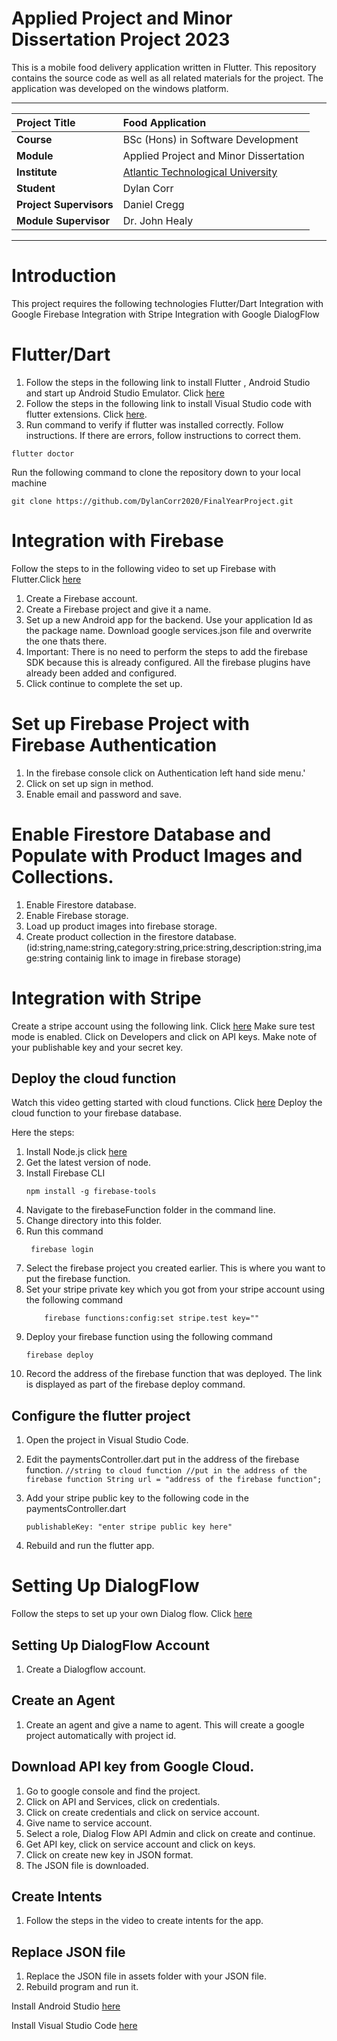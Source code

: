 # Applied Project and Minor Dissertation Project 2023

This is a mobile food delivery application written in Flutter. This repository contains the source code as well as all related materials for the project. The application was developed on the windows platform.


---

| **Project Title**       | Food Application                                         |
| :---------------------- | :------------------------------------------------------- |
| **Course**              | BSc (Hons) in Software Development                       |
| **Module**              | Applied Project and Minor Dissertation                   |
| **Institute**           | [Atlantic Technological University](https://www.atu.ie/) |
| **Student**             | Dylan Corr                                               |
| **Project Supervisors** | Daniel Cregg                                             |
| **Module Supervisor**   | Dr. John Healy                                           |

---

# Introduction
This project requires the following technologies
Flutter/Dart
Integration with Google Firebase
Integration with Stripe
Integration with Google DialogFlow 

# Flutter/Dart
1. Follow the steps in the following link to install Flutter , Android Studio and start up Android Studio Emulator. Click [here](https://docs.flutter.dev/get-started/install)
2. Follow the steps in the following link to install Visual Studio code with flutter extensions. Click [here](https://docs.flutter.dev/development/tools/vs-code).
3. Run command to verify if flutter was installed correctly.
Follow instructions. If there are errors, follow instructions to correct them.
```
flutter doctor
```

Run the following command to clone the repository down to your local machine
```
git clone https://github.com/DylanCorr2020/FinalYearProject.git
```

# Integration with Firebase 
Follow the steps to in the following video to set up Firebase with Flutter.Click [here](https://www.youtube.com/watch?v=Wa0rdbb53I8&t=329s)

1. Create a Firebase account. 
2. Create a Firebase project and give it a name.
3. Set up a new Android app for the backend. Use your application Id as the package name. Download google services.json file and overwrite the one thats there.
4. Important: There is no need to perform the steps to add the firebase SDK because this is already configured. All the firebase plugins have already been added and configured.
5. Click continue to complete the set up.


# Set up Firebase Project with Firebase Authentication
1. In the firebase console click on Authentication left hand side menu.'
2. Click on set up sign in method.
3. Enable email and password and save.


# Enable Firestore Database and Populate with Product Images and Collections.
1. Enable Firestore database. 
2. Enable Firebase storage.
3. Load up product images into firebase storage.
4. Create product collection in the firestore database.(id:string,name:string,category:string,price:string,description:string,image:string containig link to image in firebase storage)



# Integration with Stripe
Create a stripe account using the following link. Click [here](https://stripe.com/en-ie)
Make sure test mode is enabled.
Click on Developers and click on API keys.
Make note of your publishable key and your secret key. 


## Deploy the cloud function
Watch this video getting started with cloud functions. Click [here](https://www.youtube.com/watch?v=DYfP-UIKxH0&list=PLl-K7zZEsYLkPZHe41m4jfAxUi0JjLgSM&index=2)
Deploy the cloud function to your firebase database.

Here the steps:
1. Install Node.js click [here](https://nodejs.org/en/download)
2. Get the latest version of node.
3. Install Firebase CLI
   ```
   npm install -g firebase-tools
   ```
4. Navigate to the firebaseFunction folder in the command line.
5. Change directory into this folder. 
6. Run this command 
   ```
    firebase login
   ``` 
7. Select the firebase project you created earlier. This is where you want to put the firebase function. 
8. Set your stripe private key which you got from your stripe account using the following command 
   ```
       firebase functions:config:set stripe.test key=""
   ``` 
8. Deploy your firebase function using the following command 
    ```
    firebase deploy
    ``` 
9. Record the address of the firebase function that was deployed. The link is displayed as part of the firebase deploy command.

##  Configure the flutter project 
  1. Open the project in Visual Studio Code.

  2. Edit the paymentsController.dart put in the address of the firebase function.
    ```
     //string to cloud function
     //put in the address of the firebase function
     String url = "address of the firebase function"; 
    ```
  3. Add your stripe public key to the following code in the paymentsController.dart
     ```
     publishableKey: "enter stripe public key here"
     ```
  4. Rebuild and run the flutter app.

# Setting Up DialogFlow 
Follow the steps to set up your own Dialog flow. Click [here](https://www.youtube.com/watch?v=GC6VAWi1n14)

## Setting Up DialogFlow Account
1. Create a Dialogflow account.

## Create an Agent
1. Create an agent and give a name to agent. This will create a   google project automatically with project id.

## Download API key from Google Cloud.
1. Go to google console and find the project. 
2. Click on API and Services, click on credentials.
3. Click on create credentials and click on service account.
4. Give name to service account. 
5. Select a role, Dialog Flow API Admin and click on create and continue. 
6. Get API key, click on service account and click on keys. 
7. Click on create new key in JSON format.
8. The JSON file is downloaded. 

## Create Intents 
1. Follow the steps in the video to create intents for the app.


## Replace JSON file
1. Replace the JSON file in assets folder with your JSON file.
2. Rebuild program and run it. 






Install Android Studio [here](https://developer.android.com/studio?gclid=CjwKCAjwiOCgBhAgEiwAjv5whFKiuYJtd_MgzZ_hon0WUILpXWpUlqK13_zlc2UW21Qo513Gt0VD3xoC38UQAvD_BwE&gclsrc=aw.ds)

Install Visual Studio Code [here](https://code.visualstudio.com/download)
